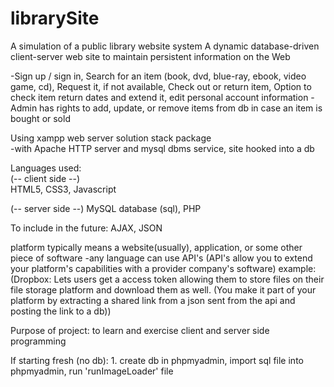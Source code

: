 # librarySite
A simulation of a public library website system 
A dynamic database-driven client-server web site to maintain persistent information on the Web

-Sign up / sign in, Search for an item (book, dvd, blue-ray, ebook, video game, cd), Request it, if not available, Check out or return item, 
Option to check item return dates and extend it, edit personal account information
-Admin has rights to add, update, or remove items from db in case an item is bought or sold  

Using xampp web server solution stack package<br> 
-with Apache HTTP server and mysql dbms service, site hooked into a db

Languages used:<br>
(-- client side --)<br>
HTML5, CSS3, Javascript 

(-- server side --) 
MySQL database (sql), PHP 

To include in the future: AJAX, JSON

platform typically means a website(usually), application, or some other piece of software
-any language can use API's (API's allow you to extend your platform's capabilities with a provider company's software)
example: (Dropbox: Lets users get a access token allowing them to store files on their file storage platform and download them as well. (You make it part of your platform by extracting a shared link from a json sent from the api and posting the link to a db))

Purpose of project: to learn and exercise client and server side programming 

If starting fresh (no db): 1. create db in phpmyadmin, import sql file into phpmyadmin, run 'runImageLoader' file 
 


